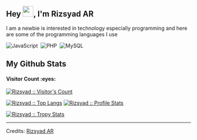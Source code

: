 ## Hey <img src="https://github.com/TheDudeThatCode/TheDudeThatCode/blob/master/Assets/Hi.gif" width="29px">, I'm Rizsyad AR

<p align='left'>I am a newbie is interested in technology especially programming and here are some of the programming languages ​​I use</p>

![JavaScript](https://img.shields.io/badge/-JavaScript-282A36?style=flat&logo=javascript)&nbsp;
![PHP](https://img.shields.io/badge/-PHP-282A36?style=flat&logo=PHP)&nbsp;
![MySQL](https://img.shields.io/badge/-MySQL-282A36?style=flat&logo=mysql)&nbsp;

<h2>My Github Stats</h2>

<h4>Visitor Count :eyes:</h4>
<p>
    <a href="https://github.com/Rizsyad">
        <img src="https://profile-counter.glitch.me/{Rizsyad}/count.svg" alt="Rizsyad :: Visitor's Count" />
    </a>
</p>

<p>
    <a href="https://github.com/Rizsyad"><img src="https://github-readme-stats.vercel.app/api/top-langs/?username=Rizsyad&theme=tokyonight&layout=compact&hide_border=true&bg_color=282A36&icon_color=686868&title_color=57c7ff&text_color=9aedfe" alt="Rizsyad :: Top Langs" /></a>
    <a href="https://github.com/Rizsyad"><img src="https://github-readme-stats.vercel.app/api?username=Rizsyad&show_icons=true&include_all_commits=true&hide_border=true&bg_color=282A36&icon_color=686868&title_color=57c7ff&text_color=9aedfe&custom_title=My+Github+Stats" alt="Rizsyad :: Profile Stats" /></a>
</p>

<p>
    <a href="https://github.com/Rizsyad">
        <img src="https://github-profile-trophy.vercel.app/?username=Rizsyad&theme=dracula&rank=S,AAA,AA,B,C,A&margin-w=10" alt="Rizsyad :: Tropy Stats" />
    </a>
</p>

-----
Credits: [Rizsyad AR](https://github.com/Rizsyad)

